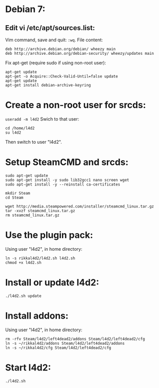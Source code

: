 # Debian 7:
## Edit vi /etc/apt/sources.list:
Vim command, save and quit: `:wq`. File content:
```
deb http://archive.debian.org/debian/ wheezy main
deb http://archive.debian.org/debian-security/ wheezy/updates main
```
Fix apt-get (require sudo if using non-root user):
```
apt-get update
apt-get -o Acquire::Check-Valid-Until=false update
apt-get update
apt-get install debian-archive-keyring
```

# Create a non-root user for srcds:
`useradd -m l4d2`
Swich to that user:
```
cd /home/l4d2
su l4d2
```
Then switch to user "l4d2".

# Setup SteamCMD and srcds:
```
sudo apt-get update
sudo apt-get install -y sudo lib32gcc1 nano screen wget
sudo apt-get install -y --reinstall ca-certificates

mkdir Steam
cd Steam

wget http://media.steampowered.com/installer/steamcmd_linux.tar.gz
tar -xvzf steamcmd_linux.tar.gz
rm steamcmd_linux.tar.gz
```

# Use the plugin pack:
Using user "l4d2", in home directory:
```
ln -s rikkal4d2/l4d2.sh l4d2.sh
chmod +x l4d2.sh
```

# Install or update l4d2:
`./l4d2.sh update`

# Install addons:
Using user "l4d2", in home directory:
```
rm -rfv Steam/l4d2/left4dead2/addons Steam/l4d2/left4dead2/cfg
ln -s ~/rikkal4d2/addons Steam/l4d2/left4dead2/addons
ln -s ~/rikkal4d2/cfg Steam/l4d2/left4dead2/cfg
```

# Start l4d2:
`./l4d2.sh`

